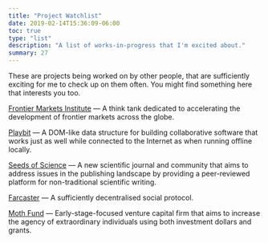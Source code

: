 ```yaml
---
title: "Project Watchlist"
date: 2019-02-14T15:36:09-06:00
toc: true
type: "list"
description: "A list of works-in-progress that I'm excited about."
summary: 27
---
```


These are projects being worked on by other people, that are sufficiently exciting for me to check up on them often. You might find something here that interests you too.

[Frontier Markets Institute](https://www.frontiermarkets.institute/) — A think tank dedicated to accelerating the development of frontier markets across the globe.

[Playbit](https://playb.it/) — A DOM-like data structure for building collaborative software that works just as well while connected to the Internet as when running offline locally.

[Seeds of Science](https://www.theseedsofscience.org/) — A new scientific journal and community that aims to address issues in the publishing landscape by providing a peer-reviewed platform for non-traditional scientific writing.

[Farcaster](https://www.farcaster.xyz/) — A sufficiently decentralised social protocol.

[Moth Fund](https://www.mothfund.com/) — Early-stage-focused venture capital firm that aims to increase the agency of extraordinary individuals using both investment dollars and grants.